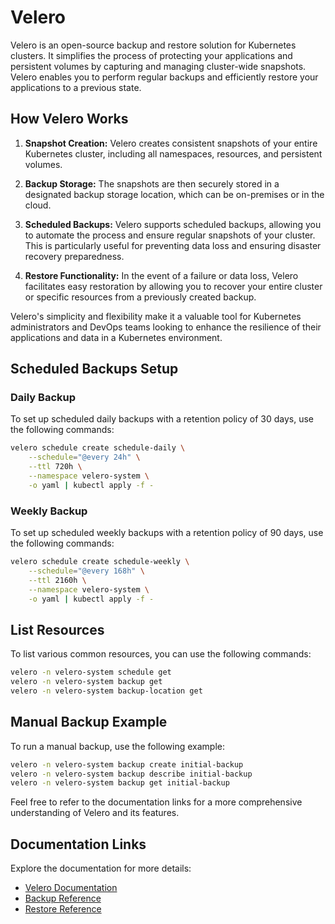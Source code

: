 <!--
SPDX-FileCopyrightText: NOI Techpark <digital@noi.bz.it>

SPDX-License-Identifier: CC0-1.0
-->

# Velero

Velero is an open-source backup and restore solution for Kubernetes clusters. It simplifies the process of protecting your applications and persistent volumes by capturing and managing cluster-wide snapshots. Velero enables you to perform regular backups and efficiently restore your applications to a previous state.

## How Velero Works

1. **Snapshot Creation:** Velero creates consistent snapshots of your entire Kubernetes cluster, including all namespaces, resources, and persistent volumes.

2. **Backup Storage:** The snapshots are then securely stored in a designated backup storage location, which can be on-premises or in the cloud.

3. **Scheduled Backups:** Velero supports scheduled backups, allowing you to automate the process and ensure regular snapshots of your cluster. This is particularly useful for preventing data loss and ensuring disaster recovery preparedness.

4. **Restore Functionality:** In the event of a failure or data loss, Velero facilitates easy restoration by allowing you to recover your entire cluster or specific resources from a previously created backup.

Velero's simplicity and flexibility make it a valuable tool for Kubernetes administrators and DevOps teams looking to enhance the resilience of their applications and data in a Kubernetes environment.

## Scheduled Backups Setup

### Daily Backup

To set up scheduled daily backups with a retention policy of 30 days, use the following commands:

```bash
velero schedule create schedule-daily \
    --schedule="@every 24h" \
    --ttl 720h \
    --namespace velero-system \
    -o yaml | kubectl apply -f -
```

### Weekly Backup

To set up scheduled weekly backups with a retention policy of 90 days, use the following commands:

```bash
velero schedule create schedule-weekly \
    --schedule="@every 168h" \
    --ttl 2160h \
    --namespace velero-system \
    -o yaml | kubectl apply -f -
```

## List Resources

To list various common resources, you can use the following commands:

```bash
velero -n velero-system schedule get
velero -n velero-system backup get
velero -n velero-system backup-location get
```

## Manual Backup Example

To run a manual backup, use the following example:

```bash
velero -n velero-system backup create initial-backup
velero -n velero-system backup describe initial-backup
velero -n velero-system backup get initial-backup
```

Feel free to refer to the documentation links for a more comprehensive understanding of Velero and its features.

## Documentation Links

Explore the documentation for more details:

- [Velero Documentation](https://velero.io/docs/main/)
- [Backup Reference](https://velero.io/docs/main/backup-reference/)
- [Restore Reference](https://velero.io/docs/main/restore-reference/)
